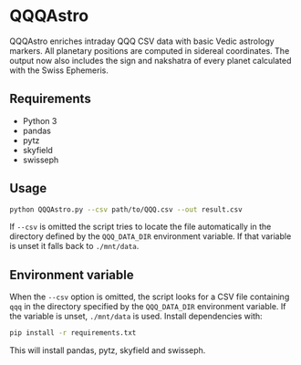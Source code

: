 # QQQAstro

QQQAstro enriches intraday QQQ CSV data with basic Vedic astrology markers.
All planetary positions are computed in sidereal coordinates.
The output now also includes the sign and nakshatra of every planet
calculated with the Swiss Ephemeris.

## Requirements
- Python 3
- pandas
- pytz
- skyfield
- swisseph

## Usage
```bash
python QQQAstro.py --csv path/to/QQQ.csv --out result.csv
```
If `--csv` is omitted the script tries to locate the file automatically in the
directory defined by the `QQQ_DATA_DIR` environment variable. If that variable
is unset it falls back to `./mnt/data`.


## Environment variable

When the `--csv` option is omitted, the script looks for a CSV file
containing `qqq` in the directory specified by the `QQQ_DATA_DIR`
environment variable. If the variable is unset, `./mnt/data` is used.
Install dependencies with:

```bash
pip install -r requirements.txt
```
This will install pandas, pytz, skyfield and swisseph.

